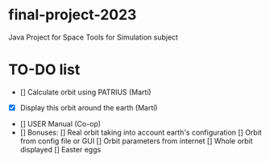 # final-project-2023
Java Project for Space Tools for Simulation subject


# TO-DO list

- [] Calculate orbit using PATRIUS (Martí)
- [x] Display this orbit around the earth (Martí)
- [] USER Manual (Co-op)
- [] Bonuses:
  [] Real orbit taking into account earth's configuration
  [] Orbit from config file or GUI
  [] Orbit parameters from internet
  [] Whole orbit displayed
  [] Easter eggs
